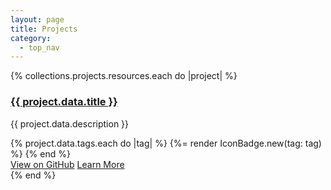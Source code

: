 ```yaml
---
layout: page
title: Projects
category:
  - top_nav
---
```


{% collections.projects.resources.each do |project| %}
  <div class="bg-white shadow rounded border border-slate-300 p-8">
    <div class="flex flex-col gap-4 lg:flex-row lg:gap-16">
      <div class="lg:shrink">
        <a href="{{ project.relative_url }}"><h3>{{ project.data.title }}</h3></a>
        <p>{{ project.data.description }}</p>
        <div class="flex flex-wrap gap-2 gap-y-3 mt-4 lg:mt-8">
          {% project.data.tags.each do |tag| %}
            {%= render IconBadge.new(tag: tag) %}
          {% end %}
        </div>
      </div>
      <div class="lg:basis-1/4">
        <div class="flex flex-row lg:flex-col gap-2 lg:gap-4 place-content-center h-full">
          <a href="/" class="pointer-events-auto text-center text-nowrap rounded-sm bg-slate-400 py-2 px-4 mr-2 text-[0.8125rem] no-underline font-semibold leading-5 text-white hover:bg-slate-500"><i class="devicon-github-plain text-white text-sm mr-2"></i><span>View on GitHub</span></a>
          <a href="/" class="pointer-events-auto text-center text-nowraprounded-sm bg-blue-500 py-2 px-4 mr-2 text-[0.8125rem] no-underline font-semibold leading-5 text-white hover:bg-blue-900"><i class="fa-solid fa-arrow-right text-white text-sm mr-2"></i><span>Learn More</span></a>
        </div>
      </div>
    </div>
  </div>
{% end %}
